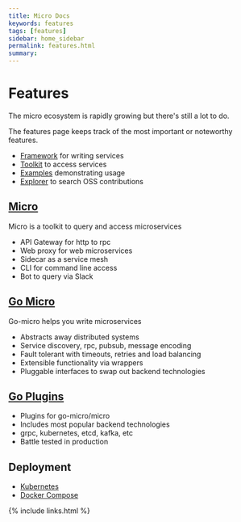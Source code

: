 ```yaml
---
title: Micro Docs
keywords: features
tags: [features]
sidebar: home_sidebar
permalink: features.html
summary: 
---
```


# Features

The micro ecosystem is rapidly growing but there's still a lot to do.

The features page keeps track of the most important or noteworthy features.

- [Framework](https://github.com/micro/go-micro) for writing services
- [Toolkit](https://github.com/micro/micro) to access services
- [Examples](https://github.com/micro/examples) demonstrating usage
- [Explorer](https://micro.mu/explore/) to search OSS contributions

## [Micro](https://github.com/micro/micro)

Micro is a toolkit to query and access microservices

* API Gateway for http to rpc
* Web proxy for web microservices
* Sidecar as a service mesh
* CLI for command line access
* Bot to query via Slack

## [Go Micro](https://github.com/micro/go-micro)

Go-micro helps you write microservices

* Abstracts away distributed systems
* Service discovery, rpc, pubsub, message encoding
* Fault tolerant with timeouts, retries and load balancing
* Extensible functionality via wrappers
* Pluggable interfaces to swap out backend technologies

## [Go Plugins](https://github.com/micro/go-plugins)

* Plugins for go-micro/micro
* Includes most popular backend technologies
* grpc, kubernetes, etcd, kafka, etc
* Battle tested in production

## Deployment

* [Kubernetes](https://github.com/micro/kubernetes)
* [Docker Compose](https://github.com/micro/micro/blob/master/.compose.yml)


{% include links.html %}
